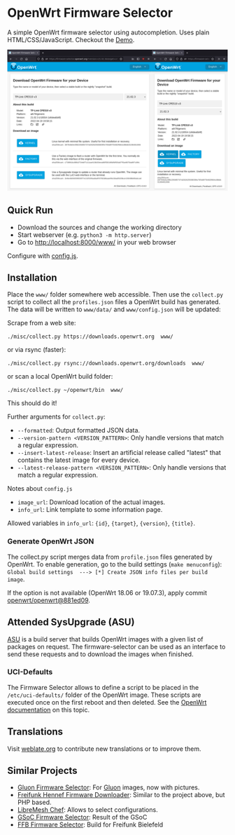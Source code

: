 # OpenWrt Firmware Selector

A simple OpenWrt firmware selector using autocompletion. Uses plain
HTML/CSS/JavaScript. Checkout the [Demo](https://firmware-selector.openwrt.org).

![image](misc/screenshot.png)

## Quick Run

* Download the sources and change the working directory
* Start webserver (e.g. `python3 -m http.server`)
* Go to [http://localhost:8000/www/](http://localhost:8000/www/) in your web browser

Configure with [config.js](www/config.js).

## Installation

Place the `www/` folder somewhere web accessible. Then use the `collect.py` script to collect all the `profiles.json` files a OpenWrt build has generated. The data will be written to `www/data/` and `www/config.json` will be updated:

Scrape from a web site:
```
./misc/collect.py https://downloads.openwrt.org  www/
```
or via rsync (faster):
```
./misc/collect.py rsync://downloads.openwrt.org/downloads  www/
```
or scan a local OpenWrt build folder:
```
./misc/collect.py ~/openwrt/bin  www/
```

This should do it!

Further arguments for `collect.py`:

* `--formatted`: Output formatted JSON data.
* `--version-pattern <VERSION_PATTERN>`: Only handle versions that match a regular expression.
* `--insert-latest-release`: Insert an artificial release called "latest" that contains the latest image for every device.
* `--latest-release-pattern <VERSION_PATTERN>`: Only handle versions that match a regular expression.

Notes about `config.js`

* `image_url`: Download location of the actual images.
* `info_url`: Link template to some information page.

Allowed variables in `info_url`: `{id}`, `{target}`, `{version}`, `{title}`.

### Generate OpenWrt JSON

The collect.py script merges data from `profile.json` files generated by OpenWrt. To enable generation, go to the build settings (`make menuconfig`):
`Global build settings  ---> [*] Create JSON info files per build image`.

If the option is not available (OpenWrt 18.06 or 19.07.3), apply commit [openwrt/openwrt@881ed09](https://github.com/openwrt/openwrt/commit/881ed09ee6e23f6c224184bb7493253c4624fb9f).

## Attended SysUpgrade (ASU)

[ASU](https://github.com/openwrt/asu) is a build server that builds OpenWrt images with a given list of packages on request. The firmware-selector can be used as an interface to send these requests and to download the images when finished.

### UCI-Defaults

The Firmware Selector allows to define a script to be placed in the `/etc/uci-defaults/` folder of the OpenWrt image. These scripts are executed once on the first reboot and then deleted. See the [OpenWrt documentation](https://openwrt.org/docs/guide-developer/uci-defaults) on this topic.

## Translations

Visit [weblate.org](https://hosted.weblate.org/projects/openwrt/firmware-wizard/) to contribute new translations or to improve them.

## Similar Projects

- [Gluon Firmware Selector](https://github.com/freifunk-darmstadt/gluon-firmware-selector): For [Gluon](https://github.com/freifunk-gluon/) images, now with pictures.
- [Freifunk Hennef Firmware Downloader](https://github.com/Freifunk-Hennef/ffhef-fw-dl): Similar to the project above, but PHP based.
- [LibreMesh Chef](https://github.com/libremesh/chef/): Allows to select configurations.
- [GSoC Firmware Selector](https://github.com/sudhanshu16/openwrt-firmware-selector/): Result of the GSoC
- [FFB Firmware Selector](https://github.com/freifunk-bielefeld/firmware-selector): Build for Freifunk Bielefeld
